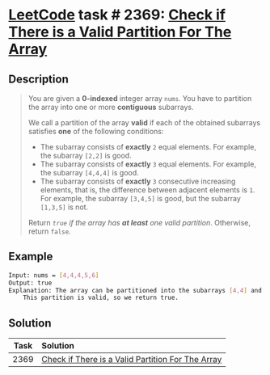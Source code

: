 # [LeetCode][leetcode] task # 2369: [Check if There is a Valid Partition For The Array][task]

Description
-----------

> You are given a **0-indexed** integer array `nums`.
> You have to partition the array into one or more **contiguous** subarrays.
> 
> We call a partition of the array **valid** if each of the obtained subarrays satisfies **one** of the following conditions:
> * The subarray consists of **exactly** `2` equal elements. For example, the subarray `[2,2]` is good.
> * The subarray consists of **exactly** `3` equal elements. For example, the subarray `[4,4,4]` is good.
> * The subarray consists of **exactly** `3` consecutive increasing elements,
> that is, the difference between adjacent elements is `1`.
> For example, the subarray `[3,4,5]` is good, but the subarray `[1,3,5]` is not.
> 
> Return _`true` if the array has **at least** one valid partition_. Otherwise, return `false`.

 Example
-------

```sh
Input: nums = [4,4,4,5,6]
Output: true
Explanation: The array can be partitioned into the subarrays [4,4] and [4,5,6].
    This partition is valid, so we return true.
```

Solution
--------

| Task | Solution                                                      |
|:----:|:--------------------------------------------------------------|
| 2369 | [Check if There is a Valid Partition For The Array][solution] |


[leetcode]: <http://leetcode.com/>
[task]: <https://leetcode.com/problems/check-if-there-is-a-valid-partition-for-the-array/>
[solution]: <https://github.com/wellaxis/praxis-leetcode/blob/main/src/main/java/com/witalis/praxis/leetcode/task/h24/p2369/option/Practice.java>
